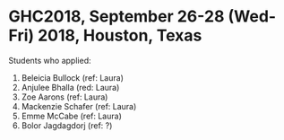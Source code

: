 # GHC2018, September 26-28 (Wed-Fri) 2018, Houston, Texas 



Students who applied: 

1. Beleicia Bullock  (ref: Laura)
1. Anjulee Bhalla  (red: Laura)
1. Zoe Aarons (ref: Laura)
1. Mackenzie Schafer (ref: Laura)
1. Emme McCabe (ref: Laura)
1.  Bolor  Jagdagdorj (ref: ?)
